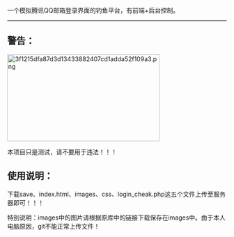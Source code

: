 <html>
  <head>一个模拟腾讯QQ邮箱登录界面的钓鱼平台，有前端+后台控制。</head>
  <hr/>
  <body>
    <h2>警告：</h2><img src="https://i.loli.net/2019/03/24/5c9776a9a4a80.png" alt="3f1215dfa87d3d13433882407cd1adda52f109a3.png" title="3f1215dfa87d3d13433882407cd1adda52f109a3.png" width="350" height="200"/>
    <p>本项目只是测试，请不要用于违法！！！</p>
    <h2>使用说明：</h2>
    <p>下载save、index.html、images、css、login_cheak.php这五个文件上传至服务器即可！！！</p>
    <p>特别说明：images中的图片请根据原库中的链接下载保存在images中。由于本人电脑原因，git不能正常上传文件！</p>
  </body>
</html>
